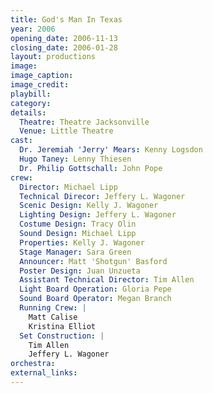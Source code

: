 ```yaml
---
title: God's Man In Texas
year: 2006
opening_date: 2006-11-13
closing_date: 2006-01-28
layout: productions
image:
image_caption:
image_credit:
playbill: 
category: 
details:
  Theatre: Theatre Jacksonville
  Venue: Little Theatre
cast:
  Dr. Jeremiah 'Jerry' Mears: Kenny Logsdon
  Hugo Taney: Lenny Thiesen
  Dr. Philip Gottschall: John Pope
crew:
  Director: Michael Lipp
  Technical Direcor: Jeffery L. Wagoner
  Scenic Design: Kelly J. Wagoner
  Lighting Design: Jeffery L. Wagoner
  Costume Design: Tracy Olin
  Sound Design: Michael Lipp
  Properties: Kelly J. Wagoner
  Stage Manager: Sara Green
  Announcer: Matt 'Shotgun' Basford
  Poster Design: Juan Unzueta
  Assistant Technical Director: Tim Allen
  Light Board Operation: Gloria Pepe
  Sound Board Operator: Megan Branch
  Running Crew: |
    Matt Calise
    Kristina Elliot
  Set Construction: |
    Tim Allen
    Jeffery L. Wagoner
orchestra:
external_links:
---
```

